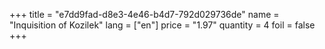 +++
title = "e7dd9fad-d8e3-4e46-b4d7-792d029736de"
name = "Inquisition of Kozilek"
lang = ["en"]
price = "1.97"
quantity = 4
foil = false
+++
